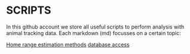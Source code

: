 # SCRIPTS
In this github account we store all useful scripts to perform analysis with animal tracking data. 
Each markdown (md) focusses on a certain topic: 

[Home range estimation methods](HOME_RANGE_ESTIMATION.md)
[database access](DATABASE_ACCESS.md)
